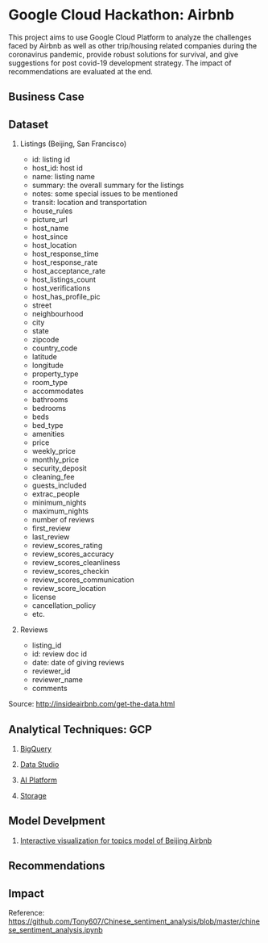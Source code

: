 # Google Cloud Hackathon: Airbnb
This project aims to use Google Cloud Platform to analyze the challenges faced by Airbnb as well as other trip/housing related companies during the coronavirus pandemic, provide robust solutions for survival, and give suggestions for post covid-19 development strategy. The impact of recommendations are evaluated at the end.

## Business Case


## Dataset
1. Listings (Beijing, San Francisco)
   - id: listing id
   - host_id: host id
   - name: listing name 
   - summary: the overall summary for the listings
   - notes: some special issues to be mentioned
   - transit: location and transportation
   - house_rules
   - picture_url
   - host_name
   - host_since
   - host_location
   - host_response_time
   - host_response_rate
   - host_acceptance_rate
   - host_listings_count
   - host_verifications
   - host_has_profile_pic
   - street
   - neighbourhood
   - city
   - state
   - zipcode
   - country_code
   - latitude
   - longitude
   - property_type
   - room_type
   - accommodates
   - bathrooms
   - bedrooms
   - beds
   - bed_type
   - amenities
   - price
   - weekly_price
   - monthly_price
   - security_deposit
   - cleaning_fee
   - guests_included
   - extrac_people
   - minimum_nights
   - maximum_nights
   - number of reviews
   - first_review
   - last_review
   - review_scores_rating
   - review_scores_accuracy
   - review_scores_cleanliness
   - review_scores_checkin
   - review_scores_communication
   - review_score_location
   - license
   - cancellation_policy
   - etc.
   
2. Reviews 
   - listing_id
   - id: review doc id
   - date: date of giving reviews
   - reviewer_id
   - reviewer_name
   - comments

Source: http://insideairbnb.com/get-the-data.html

## Analytical Techniques: GCP
1. [BigQuery](https://github.com/Freiheit77/Google-Cloud-Hackathon-Airbnb/blob/master/docs/bigquery.png)

2. [Data Studio](https://github.com/Freiheit77/Google-Cloud-Hackathon-Airbnb/blob/master/docs/beijing.png)

3. [AI Platform](https://github.com/Freiheit77/Google-Cloud-Hackathon-Airbnb/blob/r/docs/AI%20platform.png)

4. [Storage](https://github.com/Freiheit77/Google-Cloud-Hackathon-Airbnb/blob/master/docs/storage.png)



## Model Develpment
1. [Interactive visualization for topics model of Beijing Airbnb](https://freiheit77.github.io/Google-Cloud-Hackathon-Airbnb/beijing_vis.html)

## Recommendations


## Impact


Reference:
https://github.com/Tony607/Chinese_sentiment_analysis/blob/master/chinese_sentiment_analysis.ipynb
